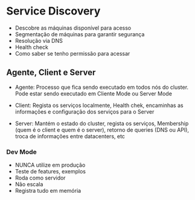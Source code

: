 # Service Discovery

- Descobre as máquinas disponível para acesso
- Segmentação de máquinas para garantir segurança
- Resolução via DNS
- Health check
- Como saber se tenho permissão para acessar

## Agente, Client e Server

- Agente: Processo que fica sendo executado em todos nós do cluster. Pode estar sendo executado em Cliente Mode ou Server Mode

- Client: Regista os serviços localmente, Health chek, encaminhas as informações e configuração dos serviços para o Server

- Server: Mantém o estado do cluster, regista os serviços, Membership (quem é o client e quem é o server), retorno de queries (DNS ou API), troca de informações entre datacenters, etc

### Dev Mode

- NUNCA utilize em produção 
- Teste de features, exemplos
- Roda como servidor
- Não escala
- Registra tudo em memória